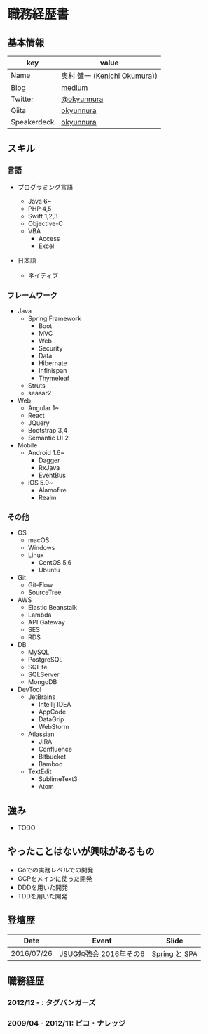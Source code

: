 # 職務経歴書

## 基本情報

|key|value|
|---|-----|
|Name|奥村 健一 (Kenichi Okumura))|
|Blog|[medium](https://medium.com/@okyunnura)|
|Twitter|[@okyunnura](https://twitter.com/okyunnura)|
|Qiita|[okyunnura](http://qiita.com/okyunnura)|
|Speakerdeck|[okyunnura](https://speakerdeck.com/okyunnura)|

## スキル

### 言語

- プログラミング言語
  - Java 6~
  - PHP 4,5
  - Swift 1,2,3
  - Objective-C
  - VBA
    - Access
    - Excel

- 日本語
  - ネイティブ

### フレームワーク

- Java
  - Spring Framework
    - Boot
    - MVC
    - Web
    - Security
    - Data
    - Hibernate
    - Infinispan
    - Thymeleaf
  - Struts
  - seasar2
- Web
  - Angular 1~
  - React
  - JQuery
  - Bootstrap 3,4
  - Semantic UI 2
- Mobile
  - Android 1.6~
    - Dagger
    - RxJava
    - EventBus
  - iOS 5.0~
    - Alamofire
    - Realm

### その他

- OS
  - macOS
  - Windows
  - Linux
    - CentOS 5,6
    - Ubuntu
- Git
  - Git-Flow
  - SourceTree
- AWS
  - Elastic Beanstalk
  - Lambda
  - API Gateway
  - SES
  - RDS
- DB
  - MySQL
  - PostgreSQL
  - SQLite
  - SQLServer
  - MongoDB
- DevTool
  - JetBrains
    - Intellij IDEA
    - AppCode
    - DataGrip
    - WebStorm
  - Atlassian
    - JIRA
    - Confluence
    - Bitbucket
    - Bamboo
  - TextEdit
    - SublimeText3
    - Atom

## 強み

- TODO 

## やったことはないが興味があるもの

- Goでの実務レベルでの開発
- GCPをメインに使った開発
- DDDを用いた開発
- TDDを用いた開発

## 登壇歴
|Date|Event|Slide|
|---|-----|-----|
|2016/07/26|[JSUG勉強会 2016年その6](https://jsug.doorkeeper.jp/events/49140)|[Spring と SPA](https://speakerdeck.com/okyunnura/spring-to-spa-develop)|

## 職務経歴

### 2012/12 - : タグバンガーズ
### 2009/04 - 2012/11: ピコ・ナレッジ
